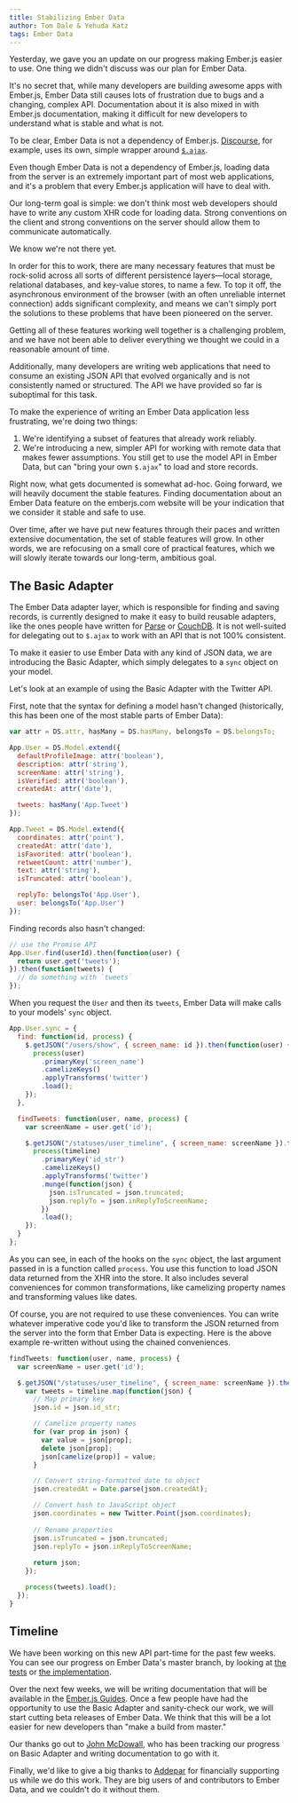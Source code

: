 ```yaml
---
title: Stabilizing Ember Data
author: Tom Dale & Yehuda Katz
tags: Ember Data
---
```


Yesterday, we gave you an update on our progress making Ember.js easier
to use. One thing we didn't discuss was our plan for Ember Data.

It's no secret that, while many developers are building awesome apps
with Ember.js, Ember Data still causes lots of frustration due to bugs
and a changing, complex API. Documentation about it is also mixed in
with Ember.js documentation, making it difficult for new developers to
understand what is stable and what is not.

To be clear, Ember Data is not a dependency of Ember.js.
[Discourse](https://github.com/discourse/discourse), for example, uses
its own, simple wrapper around
[`$.ajax`](https://github.com/discourse/discourse/blob/master/app/assets/javascripts/discourse/models/model.js).

Even though Ember Data is not a dependency of Ember.js, loading data
from the server is an extremely important part of most web applications,
and it's a problem that every Ember.js application will have to deal
with.

Our long-term goal is simple: we don't think most web developers should
have to write any custom XHR code for loading data. Strong conventions
on the client and strong conventions on the server should allow them to
communicate automatically.

We know we're not there yet.

In order for this to work, there are many necessary features that must
be rock-solid across all sorts of different persistence layers—local
storage, relational databases, and key-value stores, to name a few. To
top it off, the asynchronous environment of the browser (with an often
unreliable internet connection) adds significant complexity, and means
we can't simply port the solutions to these problems that have been
pioneered on the server.

Getting all of these features working well together is a challenging
problem, and we have not been able to deliver everything we thought we
could in a reasonable amount of time.

Additionally, many developers are writing web applications that need to
consume an existing JSON API that evolved organically and is not
consistently named or structured. The API we have provided so far is
suboptimal for this task.

To make the experience of writing an Ember Data application less
frustrating, we're doing two things:

1. We're identifying a subset of features that already work reliably.
2. We're introducing a new, simpler API for working with remote data
   that makes fewer assumptions. You still get to use the model API
   in Ember Data, but can "bring your own `$.ajax`" to load and store
   records.

Right now, what gets documented is somewhat ad-hoc. Going forward, we
will heavily document the stable features. Finding documentation about
an Ember Data feature on the emberjs.com website will be your indication
that we consider it stable and safe to use.

Over time, after we have put new features through their paces and
written extensive documentation, the set of stable features will grow.
In other words, we are refocusing on a small core of practical features,
which we will slowly iterate towards our long-term, ambitious goal.

## The Basic Adapter

The Ember Data adapter layer, which is responsible for finding and
saving records, is currently designed to make it easy to build reusable
adapters, like the ones people have written for
[Parse](https://github.com/clintjhill/ember-parse-adapter) or
[CouchDB](https://github.com/pangratz/ember-couchdb-adapter). It is not
well-suited for delegating out to `$.ajax` to work with an API
that is not 100% consistent.

To make it easier to use Ember Data with any kind of JSON data, we
are introducing the Basic Adapter, which simply delegates to a `sync`
object on your model.

Let's look at an example of using the Basic Adapter with the Twitter API.

First, note that the syntax for defining a model hasn't changed
(historically, this has been one of the most stable parts of Ember
Data):

```javascript
var attr = DS.attr, hasMany = DS.hasMany, belongsTo = DS.belongsTo;

App.User = DS.Model.extend({
  defaultProfileImage: attr('boolean'),
  description: attr('string'),
  screenName: attr('string'),
  isVerified: attr('boolean'),
  createdAt: attr('date'),

  tweets: hasMany('App.Tweet')
});

App.Tweet = DS.Model.extend({
  coordinates: attr('point'),
  createdAt: attr('date'),
  isFavorited: attr('boolean'),
  retweetCount: attr('number'),
  text: attr('string'),
  isTruncated: attr('boolean'),

  replyTo: belongsTo('App.User'),
  user: belongsTo('App.User')
});
```

Finding records also hasn't changed:

```javascript
// use the Promise API
App.User.find(userId).then(function(user) {
  return user.get('tweets');
}).then(function(tweets) {
  // do something with `tweets`
});
```

When you request the `User` and then its `tweets`, Ember Data will make
calls to your models' `sync` object.

```javascript
App.User.sync = {
  find: function(id, process) {
    $.getJSON("/users/show", { screen_name: id }).then(function(user) {        
      process(user)                 
        .primaryKey('screen_name')
        .camelizeKeys()
        .applyTransforms('twitter')
        .load();
    });
  },

  findTweets: function(user, name, process) {
    var screenName = user.get('id');

    $.getJSON("/statuses/user_timeline", { screen_name: screenName }).then(function(timeline) {
      process(timeline)
        .primaryKey('id_str')
        .camelizeKeys()
        .applyTransforms('twitter')
        .munge(function(json) {
          json.isTruncated = json.truncated;
          json.replyTo = json.inReplyToScreenName;
        })
        .load();
    });
  }
};
```

As you can see, in each of the hooks on the `sync` object, the last
argument passed in is a function called `process`. You use this function to
load JSON data returned from the XHR into the store. It also includes
several conveniences for common transformations, like camelizing
property names and transforming values like dates.

Of course, you are not required to use these conveniences. You can write
whatever imperative code you'd like to transform the JSON returned from
the server into the form that Ember Data is expecting. Here is the above
example re-written without using the chained conveniences.

```javascript
findTweets: function(user, name, process) {
  var screenName = user.get('id');

  $.getJSON("/statuses/user_timeline", { screen_name: screenName }).then(function(timeline) {
    var tweets = timeline.map(function(json) {
      // Map primary key
      json.id = json.id_str;

      // Camelize property names
      for (var prop in json) {
        var value = json[prop];
        delete json[prop];
        json[camelize(prop)] = value;
      }

      // Convert string-formatted date to object
      json.createdAt = Date.parse(json.createdAt);

      // Convert hash to JavaScript object
      json.coordinates = new Twitter.Point(json.coordinates);
      
      // Rename properties
      json.isTruncated = json.truncated;
      json.replyTo = json.inReplyToScreenName;
      
      return json;
    });

    process(tweets).load();
  });
}
```

## Timeline

We have been working on this new API part-time for the past few weeks.
You can see our progress on Ember Data's master branch, by looking at
[the tests][1] or [the implementation][2].

[1]: https://github.com/emberjs/data/tree/master/packages/ember-data/tests/integration/adapters/basic_adapter
[2]: https://github.com/emberjs/data/blob/master/packages/ember-data/lib/adapters/basic_adapter.js

Over the next few weeks, we will be writing documentation that will be
available in the [Ember.js Guides](/guides/). Once a
few people have had the opportunity to use the Basic Adapter and
sanity-check our work, we will start cutting beta releases of Ember
Data. We think that this will be a lot easier for new developers than "make
a build from master."

Our thanks go out to [John McDowall](http://mcdowall.info), who has been
tracking our progress on Basic Adapter and writing documentation to go
with it.

Finally, we'd like to give a big thanks to
[Addepar](https://addepar.com/) for financially supporting us
while we do this work. They are big users of and contributors to Ember
Data, and we couldn't do it without them.
